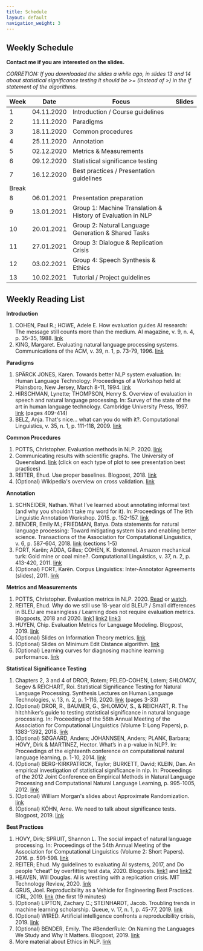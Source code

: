 ```yaml
---
title: Schedule
layout: default
navigation_weight: 3
---
```


## Weekly Schedule

**Contact me if you are interested on the slides.**

*CORRETION: If you downloaded the slides a while ago, in slides 13 and 14 about statistical significance testing it should be >= (instead of >) in the if statement of the algorithms.*

|Week| Date | Focus    |  Slides  |  
|----|----------|----------|----------|
| 1 |04.11.2020 | Introduction / Course guidelines | |
| 2 |11.11.2020 | Paradigms |  |
| 3 |18.11.2020 | Common procedures |  |
| 4 |25.11.2020 | Annotation |  |
| 5 |02.12.2020 | Metrics & Measurements |   |
| 6 |09.12.2020 | Statistical significance testing |  |
| 7 |16.12.2020 | Best practices / Presentation guidelines |  |
| Break |  |  |   
| 8 |06.01.2021 | Presentation preparation |  
| 9 |13.01.2021 | Group 1: Machine Translation & History of Evaluation in NLP |  
|10 |20.01.2021 | Group 2: Natural Language Generation & Shared Tasks   |  
| 11 |27.01.2021 | Group 3: Dialogue & Replication Crisis |
| 12 |03.02.2021 | Group 4: Speech Synthesis & Ethics |  
| 13 |10.02.2021 | Tutorial / Project guidelines |  |


## Weekly Reading List

**Introduction**

1. COHEN, Paul R.; HOWE, Adele E. How evaluation guides AI research: The message still counts more than the medium. AI magazine, v. 9, n. 4, p. 35-35, 1988. [link](https://doi.org/10.1609/aimag.v9i4.952)
2. KING, Margaret. Evaluating natural language processing systems. Communications of the ACM, v. 39, n. 1, p. 73-79, 1996. [link](https://dl.acm.org/doi/abs/10.1145/234173.234208?casa_token=8KZTFYtxcXoAAAAA:x71qSj6riN8FnypzsDWZ3n8qIV8b0C5H14ToxWdQlLAYMqbWytVdAxmELv0QhyvuYfgCFFHhcYK_)

**Paradigms**

1. SPÄRCK JONES, Karen. Towards better NLP system evaluation. In: Human Language Technology: Proceedings of a Workshop held at Plainsboro, New Jersey, March 8-11, 1994. [link](https://www.aclweb.org/anthology/H94-1018.pdf)
2. HIRSCHMAN, Lynette; THOMPSON, Henry S. Overview of evaluation in speech and natural language processing. In: Survey of the state of the art in human language technology. Cambridge University Press, 1997. [link](http://www.dfki.de/~hansu/HLT-Survey.pdf) (pages 409-414)
3. BELZ, Anja. That's nice… what can you do with it?. Computational Linguistics, v. 35, n. 1, p. 111-118, 2009. [link](https://www.mitpressjournals.org/doi/pdf/10.1162/coli.2009.35.1.111)

**Common Procedures**

1. POTTS, Christopher. Evaluation methods in NLP. 2020. [link](https://nbviewer.jupyter.org/github/cgpotts/cs224u/blob/master/evaluation_methods.ipynb)
2. Communicating results with scientific graphs. The University of Queensland. [link](https://www.clips.edu.au/displaying-data/) (click on each type of plot to see presentation best practices)
3. REITER, Ehud. Use proper baselines. Blogpost, 2018. [link](https://ehudreiter.com/2018/08/30/use-proper-baselines/)
4. (Optional) Wikipedia's overview on cross validation. [link](https://en.wikipedia.org/wiki/Cross-validation_(statistics))

**Annotation**

1. SCHNEIDER, Nathan. What I’ve learned about annotating informal text (and why you shouldn’t take my word for it). In: Proceedings of The 9th Linguistic Annotation Workshop. 2015. p. 152-157. [link](https://www.aclweb.org/anthology/W15-1618.pdf)
2. BENDER, Emily M.; FRIEDMAN, Batya. Data statements for natural language processing: Toward mitigating system bias and enabling better science. Transactions of the Association for Computational Linguistics, v. 6, p. 587-604, 2018. [link](https://www.mitpressjournals.org/doi/pdfplus/10.1162/tacl_a_00041) (sections 1-5)
3. FORT, Karën; ADDA, Gilles; COHEN, K. Bretonnel. Amazon mechanical turk: Gold mine or coal mine?. Computational Linguistics, v. 37, n. 2, p. 413-420, 2011. [link](https://www.mitpressjournals.org/doi/pdf/10.1162/COLI_a_00057)
4. (Optional) FORT, Karën. Corpus Linguistics: Inter-Annotator Agreements (slides), 2011. [link](https://www.cs.brandeis.edu/~cs140b/CS140b_slides/CS140_Lect_8_fromFort_inist_CorpusLinguistics_05_iaa.pdf)

**Metrics and Measurements**
1. POTTS, Christopher. Evaluation metrics in NLP. 2020. [Read](https://nbviewer.jupyter.org/github/cgpotts/cs224u/blob/master/evaluation_metrics.ipynb) or [watch](https://www.youtube.com/watch?v=YygGzfkhtJc).
2. REITER, Ehud. Why do we still use 18-year old BLEU? / Small differences in BLEU are meaningless / Learning does not require evaluation metrics. Blogposts, 2018 and 2020. [link1](https://ehudreiter.com/2020/03/02/why-use-18-year-old-bleu/) [link2](https://ehudreiter.com/2020/07/28/small-differences-in-bleu-are-meaningless/) [link3](https://ehudreiter.com/2018/05/30/learning-does-not-require-metrics/)
3. HUYEN, Chip. Evaluation Metrics for Language Modeling. Blogpost, 2019. [link](https://thegradient.pub/understanding-evaluation-metrics-for-language-models/)
4. (Optional) Slides on Information Theory metrics. [link](https://snlp2018.github.io/slides/information-theory-handout.pdf)
5. (Optional) Slides on Minimum Edit Distance algorithm. [link](https://web.stanford.edu/class/cs124/lec/med.pdf)
6. (Optional) Learning curves for diagnosing machine learning performance. [link](https://machinelearningmastery.com/learning-curves-for-diagnosing-machine-learning-model-performance/)

**Statistical Significance Testing**

1. Chapters 2, 3 and 4 of DROR, Rotem; PELED-COHEN, Lotem; SHLOMOV, Segev & REICHART, Roi. Statistical Significance Testing for Natural Language Processing. Synthesis Lectures on Human Language Technologies, v. 13, n. 2, p. 1-116, 2020. [link](https://www.morganclaypool.com/doi/abs/10.2200/S00994ED1V01Y202002HLT045?casa_token=sFwy5BwuTSYAAAAA:wfzPR418bHmo7Pt_T1LEzL2SSVI648i2MIFGFEwNK1NKglsjq8cOYMRfHmPCk8Qo0EsW4pi9vvij) (pages 3-33)
2. (Optional) DROR, R., BAUMER, G., SHLOMOV, S., & REICHART, R. The hitchhiker’s guide to testing statistical significance in natural language processing. In: Proceedings of the 56th Annual Meeting of the Association for Computational Linguistics (Volume 1: Long Papers), p. 1383-1392, 2018. [link](https://www.aclweb.org/anthology/P18-1128/)
3. (Optional) SØGAARD, Anders; JOHANNSEN, Anders; PLANK, Barbara; HOVY, Dirk & MARTINEZ, Hector. What’s in a p-value in NLP?. In: Proceedings of the eighteenth conference on computational natural language learning, p. 1-10, 2014. [link](https://www.aclweb.org/anthology/W14-1601.pdf)
4. (Optional) BERG-KIRKPATRICK, Taylor; BURKETT, David; KLEIN, Dan. An empirical investigation of statistical significance in nlp. In: Proceedings of the 2012 Joint Conference on Empirical Methods in Natural Language Processing and Computational Natural Language Learning, p. 995-1005, 2012. [link](https://www.aclweb.org/anthology/D12-1091.pdf)
5. (Optional) William Morgan's slides about Approximate Randomization. [link](https://cs.stanford.edu/people/wmorgan/sigtest.pdf)
6. (Optional) KÖHN, Arne. We need to talk about significance tests. Blogpost, 2019. [link](https://arne.chark.eu/2019/we-need-to-talk-about-significance-tests/)

**Best Practices**

1. HOVY, Dirk; SPRUIT, Shannon L. The social impact of natural language processing. In: Proceedings of the 54th Annual Meeting of the Association for Computational Linguistics (Volume 2: Short Papers). 2016. p. 591-598. [link](https://www.aclweb.org/anthology/P16-2096.pdf)
2. REITER; Ehud. My guidelines to evaluating AI systems, 2017, and Do people “cheat” by overfitting test data, 2020. Blogposts. [link1](https://ehudreiter.com/2017/11/21/guidelines-evaluating-ai-systems/) and [link2](https://ehudreiter.com/2020/02/06/cheat-by-overfitting-test-data/)
3. HEAVEN, Will Douglas. AI is wrestling with a replication crisis. MIT Technology Review, 2020. [link](https://www.technologyreview.com/2020/11/12/1011944/artificial-intelligence-replication-crisis-science-big-tech-google-deepmind-facebook-openai/)
4. GRUS, Joel. Reproducibility as a Vehicle for Engineering Best Practices. ICRL, 2019. [link](https://slideslive.com/38915876/reproducibility-as-a-vehicle-for-engineering-best-practices) (the first 19 minutes)
5. (Optional) LIPTON, Zachary C.; STEINHARDT, Jacob. Troubling trends in machine learning scholarship. Queue, v. 17, n. 1, p. 45-77, 2019. [link](https://queue.acm.org/detail.cfm?id=3328534)
6. (Optional) WIRED. Artificial intelligence confronts a reproducibility crisis, 2019. [link](https://www.wired.com/story/artificial-intelligence-confronts-reproducibility-crisis/)
7. (Optional) BENDER, Emily. The #BenderRule: On Naming the Languages We Study and Why It Matters. Blogpost, 2019. [link](https://thegradient.pub/the-benderrule-on-naming-the-languages-we-study-and-why-it-matters/)
8. More material about Ethics in NLP. [link](https://aclweb.org/aclwiki/Ethics_in_NLP)
